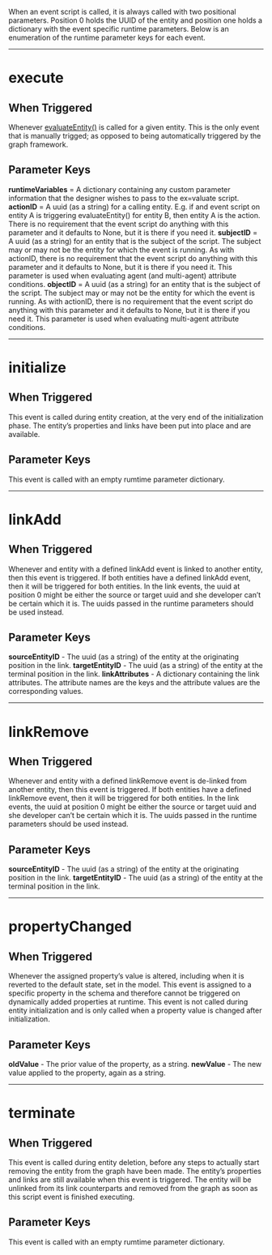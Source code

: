 
When an event script is called, it is always called with two positional parameters.  Position 0 holds the UUID of the entity and position one holds a dictionary with the event specific runtime parameters.  Below is an enumeration of the runtime parameter keys for each event.  


---- 
# execute

## When Triggered
Whenever [evaluateEntity()][1] is called for a given entity.  This is the only event that is manually trigged; as opposed to being automatically triggered by the graph framework.

## Parameter Keys
**runtimeVariables** = A dictionary containing any custom parameter information that the designer wishes to pass to the ex=valuate script.
**actionID** = A uuid (as a string) for a calling entity.  E.g. if and event script on entity A is triggering evaluateEntity() for entity B, then entity A is the action.  There is no requirement that the event script do anything with this parameter and it defaults to None, but it is there if you need it.
**subjectID** = A uuid (as a string) for an entity that is the subject of the script.  The subject may or may not be the entity for which the event is running.  As with actionID, there is no requirement that the event script do anything with this parameter and it defaults to None, but it is there if you need it.  This parameter is used when evaluating agent (and multi-agent) attribute conditions.
**objectID** = A uuid (as a string) for an entity that is the subject of the script.  The subject may or may not be the entity for which the event is running.  As with actionID, there is no requirement that the event script do anything with this parameter and it defaults to None, but it is there if you need it.  This parameter is used when evaluating multi-agent attribute conditions.


---- 
# initialize

## When Triggered
This event is called during entity creation, at the very end of the initialization phase.  The entity’s properties and links have been put into place and are available.

## Parameter Keys
This event is called with an empty rumtime parameter dictionary.


---- 
# linkAdd

## When Triggered
Whenever and entity with a defined linkAdd event is linked to another entity, then this event is triggered.  If both entities have a defined linkAdd event, then it will be triggered for both entities.  In the link events, the uuid at position 0 might be either the source or target uuid and she developer can’t be certain which it is.  The uuids passed in the runtime parameters should be used instead.  

## Parameter Keys
**sourceEntityID** - The uuid (as a string) of the entity at the originating position in the link.
**targetEntityID** - The uuid (as a string) of the entity at the terminal position in the link.
**linkAttributes** - A dictionary containing the link attributes.  The attribute names are the keys and the attribute values are the corresponding values.  


---- 
# linkRemove

## When Triggered
Whenever and entity with a defined linkRemove event is de-linked from another entity, then this event is triggered.  If both entities have a defined linkRemove event, then it will be triggered for both entities.  In the link events, the uuid at position 0 might be either the source or target uuid and she developer can’t be certain which it is.  The uuids passed in the runtime parameters should be used instead.  

## Parameter Keys
**sourceEntityID** - The uuid (as a string) of the entity at the originating position in the link.
**targetEntityID** - The uuid (as a string) of the entity at the terminal position in the link.


---- 

# propertyChanged

## When Triggered
Whenever the assigned property’s value is altered, including when it is reverted to the default state, set in the model.  This event is assigned to a specific property in the schema and therefore cannot be triggered on dynamically added properties at runtime.  This event is not called during entity initialization and is only called when a property value is changed after initialization.  

## Parameter Keys
**oldValue** - The prior value of the property, as a string.
**newValue** - The new value applied to the property, again as a string.


---- 
# terminate

## When Triggered
This event is called during entity deletion, before any steps to actually start removing the entity from the graph have been made.  The entity’s properties and links are still available when this event is triggered.  The entity will be unlinked from its link counterparts and removed from the graph as soon as this script event is finished executing.

## Parameter Keys
This event is called with an empty rumtime parameter dictionary.



[1]:	https://github.com/davidhstocker/Graphyne/blob/master/Docs/Graph%20API%20Methods.md#evaluateentity